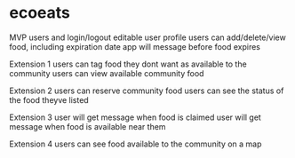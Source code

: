 # ecoeats

MVP 
users and login/logout
editable user profile
users can add/delete/view food, including expiration date
app will message before food expires 

Extension 1
users can tag food they dont want as available to the community 
users can view available community food 

Extension 2 
users can reserve community food 
users can see the status of the food theyve listed 

Extension 3 
user will get message when food is claimed 
user will get message when food is available near them

Extension 4
users can see food available to the community on a map 
